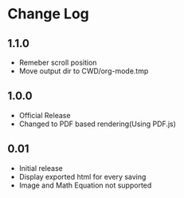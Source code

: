 # Change Log

## 1.1.0
- Remeber scroll position
- Move output dir to CWD/org-mode.tmp

## 1.0.0
- Official Release
- Changed to PDF based rendering(Using PDF.js)

## 0.01
- Initial release
- Display exported html for every saving
- Image and Math Equation not supported